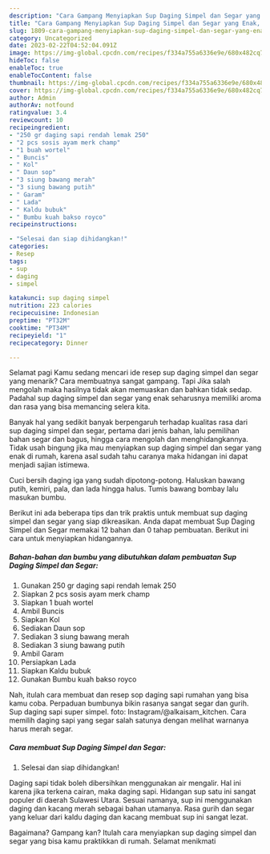 ```yaml
---
description: "Cara Gampang Menyiapkan Sup Daging Simpel dan Segar yang Enak, Buat Buka Puasa Enak"
title: "Cara Gampang Menyiapkan Sup Daging Simpel dan Segar yang Enak, Buat Buka Puasa Enak"
slug: 1809-cara-gampang-menyiapkan-sup-daging-simpel-dan-segar-yang-enak-buat-buka-puasa-enak
category: Uncategorized
date: 2023-02-22T04:52:04.091Z
image: https://img-global.cpcdn.com/recipes/f334a755a6336e9e/680x482cq70/sup-daging-simpel-dan-segar-foto-resep-utama.jpg
hideToc: false
enableToc: true
enableTocContent: false
thumbnail: https://img-global.cpcdn.com/recipes/f334a755a6336e9e/680x482cq70/sup-daging-simpel-dan-segar-foto-resep-utama.jpg
cover: https://img-global.cpcdn.com/recipes/f334a755a6336e9e/680x482cq70/sup-daging-simpel-dan-segar-foto-resep-utama.jpg
author: Admin
authorAv: notfound
ratingvalue: 3.4
reviewcount: 10
recipeingredient:
- "250 gr daging sapi rendah lemak 250"
- "2 pcs sosis ayam merk champ"
- "1 buah wortel"
- " Buncis"
- " Kol"
- " Daun sop"
- "3 siung bawang merah"
- "3 siung bawang putih"
- " Garam"
- " Lada"
- " Kaldu bubuk"
- " Bumbu kuah bakso royco"
recipeinstructions:

- "Selesai dan siap dihidangkan!"
categories:
- Resep
tags:
- sup
- daging
- simpel

katakunci: sup daging simpel 
nutrition: 223 calories
recipecuisine: Indonesian
preptime: "PT32M"
cooktime: "PT34M"
recipeyield: "1"
recipecategory: Dinner

---
```



Selamat pagi Kamu sedang mencari ide resep sup daging simpel dan segar yang menarik? Cara membuatnya sangat gampang. Tapi Jika salah mengolah maka hasilnya tidak akan memuaskan dan bahkan tidak sedap. Padahal sup daging simpel dan segar yang enak seharusnya memiliki aroma dan rasa yang bisa memancing selera kita.


Banyak hal yang sedikit banyak berpengaruh terhadap kualitas rasa dari sup daging simpel dan segar, pertama dari jenis bahan, lalu pemilihan bahan segar dan bagus, hingga cara mengolah dan menghidangkannya. Tidak usah bingung jika mau menyiapkan sup daging simpel dan segar yang enak di rumah, karena asal sudah tahu caranya maka hidangan ini dapat menjadi sajian istimewa.

Cuci bersih daging iga yang sudah dipotong-potong. Haluskan bawang putih, kemiri, pala, dan lada hingga halus. Tumis bawang bombay lalu masukan bumbu.


Berikut ini ada beberapa tips dan trik praktis untuk membuat sup daging simpel dan segar yang siap dikreasikan. Anda dapat membuat Sup Daging Simpel dan Segar memakai 12 bahan dan 0 tahap pembuatan. Berikut ini cara untuk menyiapkan hidangannya.

<!--inarticleads1-->

##### Bahan-bahan dan bumbu yang dibutuhkan dalam pembuatan Sup Daging Simpel dan Segar:

1. Gunakan 250 gr daging sapi rendah lemak 250
1. Siapkan 2 pcs sosis ayam merk champ
1. Siapkan 1 buah wortel
1. Ambil  Buncis
1. Siapkan  Kol
1. Sediakan  Daun sop
1. Sediakan 3 siung bawang merah
1. Sediakan 3 siung bawang putih
1. Ambil  Garam
1. Persiapkan  Lada
1. Siapkan  Kaldu bubuk
1. Gunakan  Bumbu kuah bakso royco


Nah, itulah cara membuat dan resep sop daging sapi rumahan yang bisa kamu coba. Perpaduan bumbunya bikin rasanya sangat segar dan gurih. Sup daging sapi super simpel. foto: Instagram/@alkaisam_kitchen. Cara memilih daging sapi yang segar salah satunya dengan melihat warnanya harus merah segar. 

<!--inarticleads2-->

##### Cara membuat Sup Daging Simpel dan Segar:


1. Selesai dan siap dihidangkan!

Daging sapi tidak boleh dibersihkan menggunakan air mengalir. Hal ini karena jika terkena cairan, maka daging sapi. Hidangan sup satu ini sangat populer di daerah Sulawesi Utara. Sesuai namanya, sup ini menggunakan daging dan kacang merah sebagai bahan utamanya. Rasa gurih dan segar yang keluar dari kaldu daging dan kacang membuat sup ini sangat lezat. 

Bagaimana? Gampang kan? Itulah cara menyiapkan sup daging simpel dan segar yang bisa kamu praktikkan di rumah. Selamat menikmati
